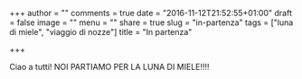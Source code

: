 +++
author = ""
comments = true
date = "2016-11-12T21:52:55+01:00"
draft = false
image = ""
menu = ""
share = true
slug = "in-partenza"
tags = ["luna di miele", "viaggio di nozze"]
title = "In partenza"

+++

Ciao a tutti! NOI PARTIAMO PER LA LUNA DI MIELE!!!!

